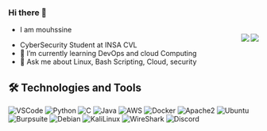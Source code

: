 ### Hi there 👋
<!--
**mouhssineEL/mouhssineEL** is a ✨ _special_ ✨ repository because its `README.md` (this file) appears on your GitHub profile.

Here are some ideas to get you started:

- 🔭 I’m currently working on ...
- 👯 I’m looking to collaborate on ...
- 🤔 I’m looking for help with ...
- 📫 How to reach me: ...
- 😄 Pronouns: ...
- ⚡ Fun fact: ...
--> 
- I am mouhssine
  <div>
	  <img align="right" src="https://github-readme-stats.vercel.app/api/top-langs?username=mouhssineEL&layout=compact&langs_count=10&theme=radical" />
	  <img align="right" src="https://github-readme-stats.vercel.app/api?username=mouhssineEL&count_private=true&show_icons=true&include_all_commits=true&hide_rank=true&hide_title=true&theme=dracula"/>
</div>

- CyberSecurity Student at INSA CVL
- 🌱 I’m currently learning DevOps and cloud Computing
- 💬 Ask me about Linux, Bash Scripting, Cloud, security

## 🛠️ Technologies and Tools
<p>
  <img alt="VSCode" src="https://img.shields.io/badge/-VSCode-007ACC?style=flat&logo=visual-studio-code&logoColor=white" /> 
  <img alt="Python" src="https://img.shields.io/badge/-Python-3776AB?style=flat&logo=python&logoColor=white" /> 
  <img alt="C"      src="https://img.shields.io/badge/C-2496ED?style=flat&logo=C&logoColor=white" />
  <img alt="Java"   src="https://img.shields.io/badge/Java-f5f5f5?style=flat&logo=Java&logoColor=white" />
  <img alt="AWS"    src="https://img.shields.io/badge/AWS-%20ff9900?logo=AWS&logoColor=white" />
  <img alt="Docker" src="https://img.shields.io/badge/-Docker-2496ED?style=flat&logo=docker&logoColor=white" />
  <img alt="Apache2" src="https://img.shields.io/badge/-Apache2-cc0033?style=flat&logo=apache&logoColor=white"/>
  <img alt="Ubuntu" src="https://img.shields.io/badge/-Ubuntu-E95420?style=flat&logo=ubuntu&logoColor=white" />  
  <img alt="Burpsuite" src ="https://img.shields.io/badge/Burpsuite-E95300?logo=Burpsuite&logoColor=white" />
  <img alt="Debian" src="https://img.shields.io/badge/-Debian-005370?style=flat&logo=debian&logoColor=white" />  
  <img alt="KaliLinux" src="https://img.shields.io/badge/-KaliLinux-557C94?style=flat&logo=kali-linux&logoColor=white" />
  <img alt="WireShark" src="https://img.shields.io/badge/-WireShark-1679A7?style=flat&logo=wireshark&logoColor=white" /> 
  <img alt="Discord" src="https://img.shields.io/badge/-Discord-5865F2?style=flat&logo=discord&logoColor=white" />
</p>
